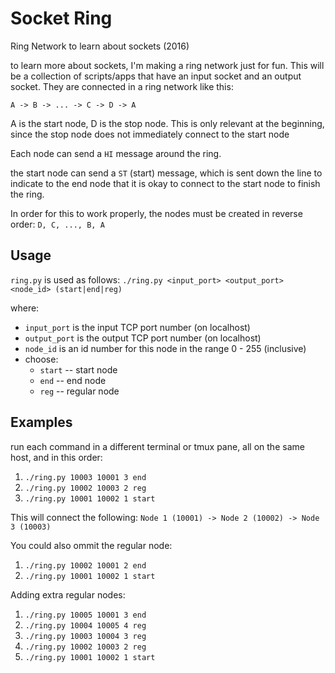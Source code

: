 # Socket Ring

Ring Network to learn about sockets (2016)

to learn more about sockets, I'm making a ring network
just for fun. This will be a collection of 
scripts/apps that have an input socket and an output socket. They
are connected in a ring network like this:

```
A -> B -> ... -> C -> D -> A
```

A is the start node, D is the stop node. This is 
only relevant at the beginning, since the stop node
does not immediately connect to the start node

Each node can send a `HI` message around the ring.

the start node can send a `ST` (start) message, which
is sent down the line to indicate to the end node
that it is okay to connect to the start node to 
finish the ring.

In order for this to work properly, the nodes must be created
in reverse order: `D, C, ..., B, A`

## Usage

`ring.py` is used as follows:
`./ring.py <input_port> <output_port> <node_id> (start|end|reg)`

where:
* `input_port` is the input TCP port number (on localhost)
* `output_port` is the output TCP port number (on localhost)
* `node_id` is an id number for this node in the range 0 - 255 (inclusive)
* choose:
  * `start` -- start node
  * `end` -- end node
  * `reg` -- regular node

## Examples

run each command in a different terminal or tmux pane,
all on the same host, and in this order:
1. `./ring.py 10003 10001 3 end`
2. `./ring.py 10002 10003 2 reg`
3. `./ring.py 10001 10002 1 start`

This will connect the following:
`Node 1 (10001) -> Node 2 (10002) -> Node 3 (10003)`

You could also ommit the regular node:
1. `./ring.py 10002 10001 2 end`
2. `./ring.py 10001 10002 1 start`

Adding extra regular nodes:
1. `./ring.py 10005 10001 3 end`
2. `./ring.py 10004 10005 4 reg`
3. `./ring.py 10003 10004 3 reg`
4. `./ring.py 10002 10003 2 reg`
5. `./ring.py 10001 10002 1 start`





